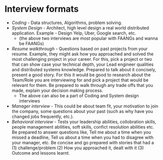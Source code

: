 # Interview formats
- *Coding* - Data structures, Algorithms, problem solving.
- *System Design* - Architect, high level design a real world distributed application. Example - Design Yelp, Uber, Google search, etc.
  - (the above two interviews are most popular with FAANGs and wanna be FAANGs)
- *Resume walkthrough* - Questions based on past projects from your resume. Example, they might ask how you approached and solved the most challenging project in your career. For this, pick a project or two that can show case your technical depth, your Lead engineer qualities and distributed systems knowledge. Prepared to talk about it concisely, present a good story. For this it would be good to research about the Team/Role you are interviewing for and pick a project that would be relevant for them. Be prepared to walk through any trade offs that you made, explain your decision making process.
  - The above can also be a part of Coding and System design interviews
- *Manager interview* - This could be about team fit, your motivation to join the company, some questions about your past (such as why have you changed jobs frequently, etc.).
- *Behavioral interview* - Tests your leadership abilities, collobration skills, people management abilities, soft skills, confict resolution abilities etc. Be prepared to answer questions like, Tell me about a time when you missed a deadline, Tell us about a time when you had to disagree with your manager, etc. Be concise and go prepared with stories that had a (1) challenge/problem (2) How you approached it, dealt with it (3) Outcome and lessons learnt.
